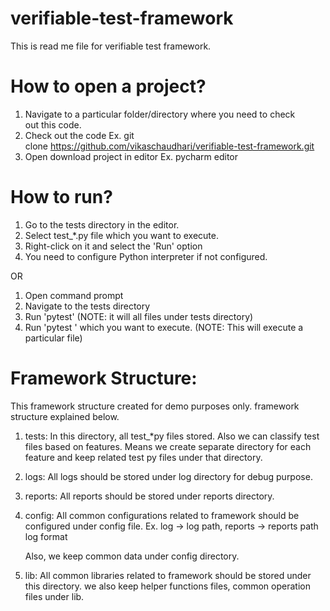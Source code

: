 # verifiable-test-framework


This is read me file for verifiable test framework.


How to open a project?
========================================================
1. Navigate to a particular folder/directory where you need to check out this code.
2. Check out the code Ex. git clone https://github.com/vikaschaudhari/verifiable-test-framework.git
3. Open download project in editor Ex. pycharm editor



How to run?
========================================================
1) Go to the tests directory in the editor.
2) Select test_*.py file which you want to execute.
3) Right-click on it and select the 'Run' option
4) You need to configure Python interpreter if not configured.

OR

1) Open command prompt
2) Navigate to the tests directory
3) Run 'pytest' (NOTE: it will all files under tests directory)
4) Run 'pytest <test-file-name>' which you want to execute. (NOTE: This will execute a particular file)

 Framework Structure:
=======================================================
This framework structure created for demo purposes only.
framework structure explained below.
1) tests:
   In this directory, all test_*py files stored. 
   Also we can classify test files based on features. 
   Means we create separate directory for each feature
   and keep related test py files under that directory. 
   
2) logs:
   All logs should be stored under log directory for debug purpose.
   
3) reports:
   All reports should be stored under reports directory.
   
4) config:
   All common configurations related to framework should be configured under config file.
   Ex. log -> log path, 
   reports -> reports path
   log format
   
   Also, we keep common data under config directory.
5) lib:
   All common libraries related to framework should be stored under this directory.
   we also keep helper functions files, common operation files 
   under lib. 
     
